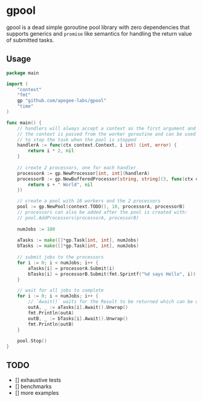 # gpool

gpool is a dead simple goroutine pool library with zero dependencies that supports
generics and `promise` like semantics for handling the return value of submitted tasks.

## Usage

```go
package main

import (
	"context"
	"fmt"
	gp "github.com/apogee-labs/gpool"
	"time"
)

func main() {
	// handlers will always accept a context as the first argument and return an error as the last argument
	// the context is passed from the worker goroutine and can be used
	// to stop the task when the pool is stopped
	handlerA := func(ctx context.Context, i int) (int, error) {
		return i * 2, nil
	}
	
	// create 2 processors, one for each handler
	processorA := gp.NewProcessor[int, int](handlerA)
	processorB := gp.NewBufferedProcessor[string, string](3, func(ctx context.Context, s string) (string, error) {
		return s + " World", nil
	})

	// create a pool with 10 workers and the 2 processors
	pool := gp.NewPool(context.TODO(), 10, processorA, processorB)
	// processors can also be added after the pool is created with:
	// pool.AddProcessors(processorA, processorB)
	
	numJobs := 100
	
	aTasks := make([]*gp.Task[int, int], numJobs)
	bTasks := make([]*gp.Task[int, int], numJobs)
	
	// submit jobs to the processors
	for i := 0; i < numJobs; i++ {
		aTasks[i] = processorA.Submit(i)
		bTasks[i] = processorB.Submit(fmt.Sprintf("%d says Hello", i))
    }

	// wait for all jobs to complete
	for i := 0; i < numJobs; i++ {
		// `Await()` waits for the Result to be returned which can be unwrapped to get the output with `Unwrap()`
		outA, _ := aTasks[i].Await().Unwrap()
		fmt.Println(outA)
		outB, _ := bTasks[i].Await().Unwrap()
		fmt.Println(outB)
	}
	
	pool.Stop()
}
```

## TODO
- [] exhaustive tests
- [] benchmarks
- [] more examples